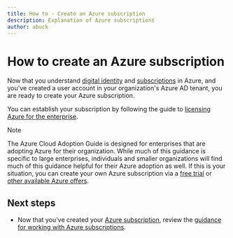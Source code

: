 ```yaml
---
title: How to - Create an Azure subscription
description: Explanation of Azure subscriptions
author: abuck
---
```


# How to create an Azure subscription

Now that you understand [digital identity](tenant-explainer.md) and [subscriptions](subscription-explainer.md) in Azure, and you've created a user account in your organization's Azure AD tenant, you are ready to create your Azure subscription.

You can establish your subscription by following the guide to [licensing Azure for the enterprise][azure-enterprise-licensing].

> [!NOTE]
> The Azure Cloud Adoption Guide is designed for enterprises that are adopting Azure for their organization. While much of this guidance is specific to large enterprises, individuals and smaller organizations will find much of this guidance helpful for their Azure adoption as well. If this is your situation, you can create your own Azure subscription via a [free trial][azure-free-trial] or [other available Azure offers][azure-offers].

## Next steps

* Now that you've created your [Azure subscription](subscription-explainer.md), review the [guidance for working with Azure subscriptions](subscription.md).


<!-- links -->

[azure-enterprise-licensing]: https://azure.microsoft.com/en-us/pricing/enterprise-agreement/
[azure-offers]: https://azure.microsoft.com/en-us/support/legal/offer-details/
[azure-free-trial]: https://azure.microsoft.com/en-us/offers/ms-azr-0044p/
